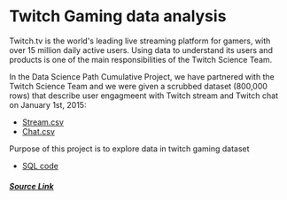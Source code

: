 # Twitch Gaming data analysis

Twitch.tv is the world's leading live streaming platform for gamers, with over 15 million daily active users. Using data to understand its users and products is one of the main responsibilities of the Twitch Science Team.

In the Data Science Path Cumulative Project, we have partnered with the Twitch Science Team and we were given a scrubbed dataset (800,000 rows) that describe user engagmeent with Twitch stream and Twitch chat on January 1st, 2015:

- [Stream.csv](https://github.com/Domskii/Data_analysis_Portfolio/blob/main/Twitch%20Gaming/Stream.csv)
- [Chat.csv](https://github.com/Domskii/Data_analysis_Portfolio/blob/main/Twitch%20Gaming/chat.csv)

Purpose of this project is to explore data in twitch gaming dataset

- [SQL code](https://github.com/Domskii/Data_analysis_Portfolio/edit/main/Twitch%20Gaming/SQL%20code.sql)

##### [Source Link](https://github.com/Codecademy/datasets/blob/master/twitch/README.md)
